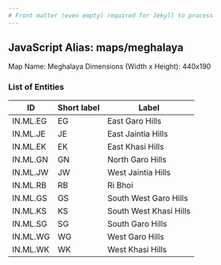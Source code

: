 ```yaml
---
# Front matter (even empty) required for Jekyll to process
---
```


## JavaScript Alias: maps/meghalaya

Map Name: Meghalaya
Dimensions (Width x Height): 440x190






### List of Entities

ID | Short label | Label
---|---|---|
IN.ML.EG|EG|East Garo Hills
IN.ML.JE|JE|East Jaintia Hills
IN.ML.EK|EK|East Khasi Hills
IN.ML.GN|GN|North Garo Hills
IN.ML.JW|JW|West Jaintia Hills
IN.ML.RB|RB|Ri Bhoi
IN.ML.GS|GS|South West Garo Hills
IN.ML.KS|KS|South West Khasi Hills
IN.ML.SG|SG|South Garo Hills
IN.ML.WG|WG|West Garo Hills
IN.ML.WK|WK|West Khasi Hills